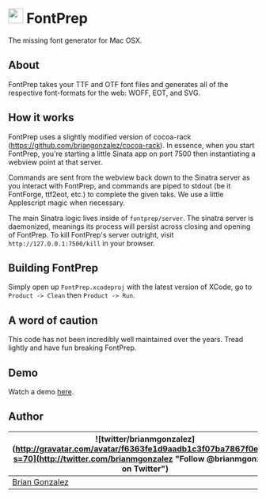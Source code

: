 <img src='https://rawgithub.com/briangonzalez/fontprep/master/fontprep/server/application/assets/images/logo.svg' height='30'> FontPrep 
========
The missing font generator for Mac OSX.

About
-----
FontPrep takes your TTF and OTF font files and generates all of the respective font-formats for the web: WOFF, EOT, and SVG.

How it works
----------
FontPrep uses a slightly modified version of cocoa-rack (https://github.com/briangonzalez/cocoa-rack). In essence, when you start FontPrep, you're starting a little Sinata app on port 7500 then instantiating a webview point at that server. 

Commands are sent from the webview back down to the Sinatra server as you interact with FontPrep, and commands are piped to stdout (be it FontForge, ttf2eot, etc.) to complete the given taks. We use a little Applescript magic when necessary.

The main Sinatra logic lives inside of `fontprep/server`. The sinatra server is daemonized, meanings its process will persist across closing and opening of FontPrep. To kill FontPrep's server outright, visit `http://127.0.0.1:7500/kill` in your browser.   

Building FontPrep
-----------------
Simply open up `FontPrep.xcodeproj` with the latest version of XCode, go to `Product -> Clean` then `Product -> Run`.

A word of caution
-----------------
This code has not been incredibly well maintained over the years. Tread lightly and have fun breaking FontPrep.

Demo
----
Watch a demo [here](http://www.youtube.com/watch?feature=player_embedded&v=4nF3GHHOw-E).

Author
------
| ![twitter/brianmgonzalez](http://gravatar.com/avatar/f6363fe1d9aadb1c3f07ba7867f0e854?s=70](http://twitter.com/brianmgonzalez "Follow @brianmgonzalez on Twitter") |
|---|
| [Brian Gonzalez](http://briangonzalez.org) |

